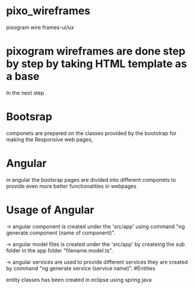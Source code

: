 # pixo_wireframes
pixogram wire frames-ui/ux
# pixogram wireframes are done step by step by taking HTML template as a base
 In the next step 
 # Bootsrap 
 componets are prepared on the classes provided by the bootstrap for making the Responsive web pages,
 # Angular
 in angular the bootsrap pages are  divided into different componets to  provide even more better functionalities in webpages 
 # Usage of Angular
 -> angular component is created under the 'src/app' using command "ng generate component (name of component)".
 
 -> angular model files is created under the 'src/app'  by createing the sub folder in the app folder "filename.model.ts".
 
 -> angular services are used to provide different services they are created by command "ng generate  service (service name)".
#Entities

entity classes has been created in eclipse using spring java 
